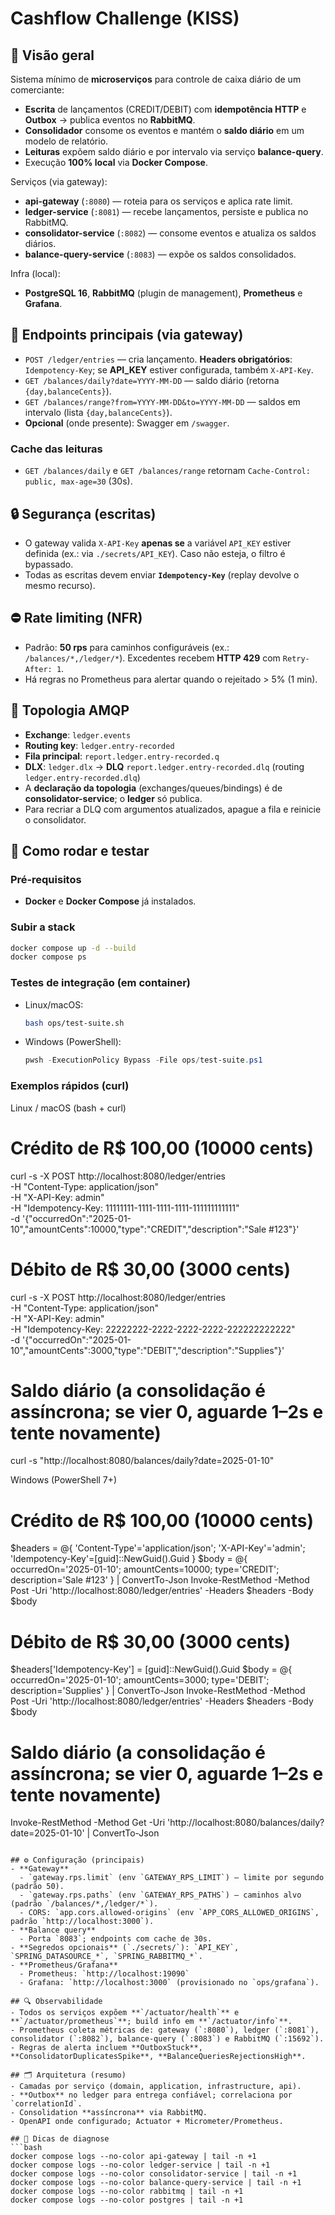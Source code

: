 # Cashflow Challenge (KISS)

## 📌 Visão geral
Sistema mínimo de **microserviços** para controle de caixa diário de um comerciante:
- **Escrita** de lançamentos (CREDIT/DEBIT) com **idempotência HTTP** e **Outbox** → publica eventos no **RabbitMQ**.
- **Consolidador** consome os eventos e mantém o **saldo diário** em um modelo de relatório.
- **Leituras** expõem saldo diário e por intervalo via serviço **balance-query**.
- Execução **100% local** via **Docker Compose**.

Serviços (via gateway):
- **api-gateway** (`:8080`) — roteia para os serviços e aplica rate limit.
- **ledger-service** (`:8081`) — recebe lançamentos, persiste e publica no RabbitMQ.
- **consolidator-service** (`:8082`) — consome eventos e atualiza os saldos diários.
- **balance-query-service** (`:8083`) — expõe os saldos consolidados.

Infra (local):
- **PostgreSQL 16**, **RabbitMQ** (plugin de management), **Prometheus** e **Grafana**.

## 🧭 Endpoints principais (via gateway)
- `POST /ledger/entries` — cria lançamento. **Headers obrigatórios**: `Idempotency-Key`; se **API_KEY** estiver configurada, também `X-API-Key`.
- `GET /balances/daily?date=YYYY-MM-DD` — saldo diário (retorna `{day,balanceCents}`).
- `GET /balances/range?from=YYYY-MM-DD&to=YYYY-MM-DD` — saldos em intervalo (lista `{day,balanceCents}`).
- **Opcional** (onde presente): Swagger em `/swagger`.

### Cache das leituras
- `GET /balances/daily` e `GET /balances/range` retornam `Cache-Control: public, max-age=30` (30s).

## 🔒 Segurança (escritas)
- O gateway valida `X-API-Key` **apenas se** a variável `API_KEY` estiver definida (ex.: via `./secrets/API_KEY`). Caso não esteja, o filtro é bypassado.
- Todas as escritas devem enviar **`Idempotency-Key`** (replay devolve o mesmo recurso).

## ⛔ Rate limiting (NFR)
- Padrão: **50 rps** para caminhos configuráveis (ex.: `/balances/*,/ledger/*`). Excedentes recebem **HTTP 429** com `Retry-After: 1`.
- Há regras no Prometheus para alertar quando o rejeitado > 5% (1 min).

## 📨 Topologia AMQP
- **Exchange**: `ledger.events`
- **Routing key**: `ledger.entry-recorded`
- **Fila principal**: `report.ledger.entry-recorded.q`
- **DLX**: `ledger.dlx` → **DLQ** `report.ledger.entry-recorded.dlq` (routing `ledger.entry-recorded.dlq`)
- A **declaração da topologia** (exchanges/queues/bindings) é de **consolidator-service**; o **ledger** só publica.
- Para recriar a DLQ com argumentos atualizados, apague a fila e reinicie o consolidator.

## 🧪 Como rodar e testar

### Pré‑requisitos
- **Docker** e **Docker Compose** já instalados.

### Subir a stack
```bash
docker compose up -d --build
docker compose ps
```

### Testes de integração (em container)
- Linux/macOS:
  ```bash
  bash ops/test-suite.sh
  ```
- Windows (PowerShell):
  ```powershell
  pwsh -ExecutionPolicy Bypass -File ops/test-suite.ps1
  ```

### Exemplos rápidos (curl)
Linux / macOS (bash + curl)
# Crédito de R$ 100,00 (10000 cents)
curl -s -X POST http://localhost:8080/ledger/entries \
  -H "Content-Type: application/json" \
  -H "X-API-Key: admin" \
  -H "Idempotency-Key: 11111111-1111-1111-1111-111111111111" \
  -d '{"occurredOn":"2025-01-10","amountCents":10000,"type":"CREDIT","description":"Sale #123"}'

# Débito de R$ 30,00 (3000 cents)
curl -s -X POST http://localhost:8080/ledger/entries \
  -H "Content-Type: application/json" \
  -H "X-API-Key: admin" \
  -H "Idempotency-Key: 22222222-2222-2222-2222-222222222222" \
  -d '{"occurredOn":"2025-01-10","amountCents":3000,"type":"DEBIT","description":"Supplies"}'

# Saldo diário (a consolidação é assíncrona; se vier 0, aguarde 1–2s e tente novamente)
curl -s "http://localhost:8080/balances/daily?date=2025-01-10"

Windows (PowerShell 7+)
# Crédito de R$ 100,00 (10000 cents)
$headers = @{ 'Content-Type'='application/json'; 'X-API-Key'='admin'; 'Idempotency-Key'=[guid]::NewGuid().Guid }
$body = @{ occurredOn='2025-01-10'; amountCents=10000; type='CREDIT'; description='Sale #123' } | ConvertTo-Json
Invoke-RestMethod -Method Post -Uri 'http://localhost:8080/ledger/entries' -Headers $headers -Body $body

# Débito de R$ 30,00 (3000 cents)
$headers['Idempotency-Key'] = [guid]::NewGuid().Guid
$body = @{ occurredOn='2025-01-10'; amountCents=3000; type='DEBIT'; description='Supplies' } | ConvertTo-Json
Invoke-RestMethod -Method Post -Uri 'http://localhost:8080/ledger/entries' -Headers $headers -Body $body

# Saldo diário (a consolidação é assíncrona; se vier 0, aguarde 1–2s e tente novamente)
Invoke-RestMethod -Method Get -Uri 'http://localhost:8080/balances/daily?date=2025-01-10' | ConvertTo-Json
```

## ⚙️ Configuração (principais)
- **Gateway**
  - `gateway.rps.limit` (env `GATEWAY_RPS_LIMIT`) — limite por segundo (padrão 50).
  - `gateway.rps.paths` (env `GATEWAY_RPS_PATHS`) — caminhos alvo (padrão `/balances/*,/ledger/*`).
  - CORS: `app.cors.allowed-origins` (env `APP_CORS_ALLOWED_ORIGINS`, padrão `http://localhost:3000`).
- **Balance query**
  - Porta `8083`; endpoints com cache de 30s.
- **Segredos opcionais** (`./secrets/`): `API_KEY`, `SPRING_DATASOURCE_*`, `SPRING_RABBITMQ_*`.
- **Prometheus/Grafana**
  - Prometheus: `http://localhost:19090`
  - Grafana: `http://localhost:3000` (provisionado no `ops/grafana`).

## 🔍 Observabilidade
- Todos os serviços expõem **`/actuator/health`** e **`/actuator/prometheus`**; build info em **`/actuator/info`**.
- Prometheus coleta métricas de: gateway (`:8080`), ledger (`:8081`), consolidator (`:8082`), balance-query (`:8083`) e RabbitMQ (`:15692`).
- Regras de alerta incluem **OutboxStuck**, **ConsolidatorDuplicatesSpike**, **BalanceQueriesRejectionsHigh**.

## 🗂️ Arquitetura (resumo)
- Camadas por serviço (domain, application, infrastructure, api).
- **Outbox** no ledger para entrega confiável; correlaciona por `correlationId`.
- Consolidation **assíncrona** via RabbitMQ.
- OpenAPI onde configurado; Actuator + Micrometer/Prometheus.

## 🧰 Dicas de diagnose
```bash
docker compose logs --no-color api-gateway | tail -n +1
docker compose logs --no-color ledger-service | tail -n +1
docker compose logs --no-color consolidator-service | tail -n +1
docker compose logs --no-color balance-query-service | tail -n +1
docker compose logs --no-color rabbitmq | tail -n +1
docker compose logs --no-color postgres | tail -n +1
```